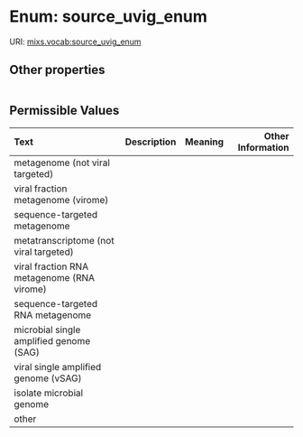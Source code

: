 
# Enum: source_uvig_enum




URI: [mixs.vocab:source_uvig_enum](https://w3id.org/mixs/vocab/source_uvig_enum)


## Other properties

|  |  |  |
| --- | --- | --- |

## Permissible Values

| Text | Description | Meaning | Other Information |
| :--- | :---: | :---: | ---: |
| metagenome (not viral targeted) |  |  |  |
| viral fraction metagenome (virome) |  |  |  |
| sequence-targeted metagenome |  |  |  |
| metatranscriptome (not viral targeted) |  |  |  |
| viral fraction RNA metagenome (RNA virome) |  |  |  |
| sequence-targeted RNA metagenome |  |  |  |
| microbial single amplified genome (SAG) |  |  |  |
| viral single amplified genome (vSAG) |  |  |  |
| isolate microbial genome |  |  |  |
| other |  |  |  |

